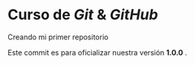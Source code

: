 # Curso de _Git_ & _GitHub_

Creando mi primer repositorio

Este commit es para oficializar nuestra versión **1.0.0** .
